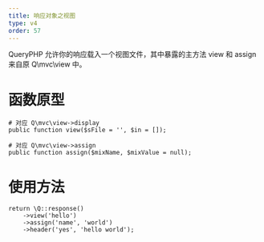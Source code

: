 ```yaml
---
title: 响应对象之视图
type: v4
order: 57
---
```


QueryPHP 允许你的响应载入一个视图文件，其中暴露的主方法 view 和 assign 来自原 Q\mvc\view 中。

# 函数原型
~~~
# 对应 Q\mvc\view->display
public function view($sFile = '', $in = []);

# 对应 Q\mvc\view->assign
public function assign($mixName, $mixValue = null);
~~~

# 使用方法
~~~
return \Q::response()
    ->view('hello')
    ->assign('name', 'world')
    ->header('yes', 'hello world');
~~~
